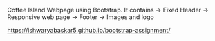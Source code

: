 Coffee Island Webpage using Bootstrap.
It contains
  -> Fixed Header
  -> Responsive web page
  -> Footer
  -> Images and logo
  
https://ishwaryabaskar5.github.io/bootstrap-assignment/
